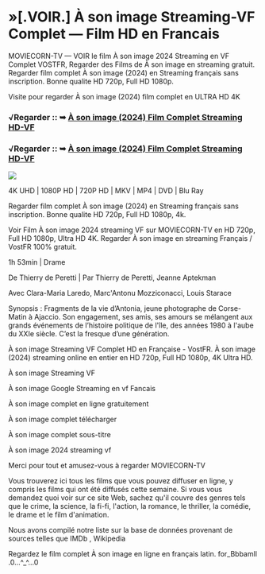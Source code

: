 # »[.VOIR.] À son image Streaming-VF Complet — Film HD en Francais
MOVIECORN-TV — VOIR le film À son image 2024 Streaming en VF Complet VOSTFR, Regarder des Films de À son image en streaming gratuit. Regarder film complet À son image (2024) en Streaming français sans inscription. Bonne qualite HD 720p, Full HD 1080p.

Visite pour regarder À son image (2024) film complet en ULTRA HD 4K

### √Regarder :: ➥ [À son image (2024) Film Complet Streaming HD-VF](https://moviecorn-tv.com/fr/movie/1000127/a-son-image.html)

### √Regarder :: ➥ [À son image (2024) Film Complet Streaming HD-VF](https://moviecorn-tv.com/fr/movie/1000127/a-son-image.html)

<img src="https://image.tmdb.org/t/p/w300/sGC83vBidt49tRMiHFajcJp845E.jpg">

4K UHD | 1080P HD | 720P HD | MKV | MP4 | DVD | Blu Ray

Regarder film complet À son image (2024) en Streaming français sans inscription. Bonne qualite HD 720p, Full HD 1080p, 4k.

Voir Film À son image 2024 streaming VF sur MOVIECORN-TV en HD 720p, Full HD 1080p, Ultra HD 4K. Regarder À son image en streaming Français / VostFR 100% gratuit.

1h 53min | Drame

De Thierry de Peretti | Par Thierry de Peretti, Jeanne Aptekman

Avec Clara-Maria Laredo, Marc'Antonu Mozziconacci, Louis Starace

Synopsis : Fragments de la vie d’Antonia, jeune photographe de Corse-Matin à Ajaccio. Son engagement, ses amis, ses amours se mélangent aux grands événements de l’histoire politique de l'île, des années 1980 à l'aube du XXIe siècle. C’est la fresque d’une génération.

À son image Streaming VF Complet HD en Française - VostFR. À son image (2024) streaming online en entier en HD 720p, Full HD 1080p, 4K Ultra HD.

À son image Streaming VF

À son image Google Streaming en vf Fancais

À son image complet en ligne gratuitement

À son image complet télécharger

À son image complet sous-titre

À son image 2024 streaming vf

Merci pour tout et amusez-vous à regarder MOVIECORN-TV

Vous trouverez ici tous les films que vous pouvez diffuser en ligne, y compris les films qui ont été diffusés cette semaine. Si vous vous demandez quoi voir sur ce site Web, sachez qu'il couvre des genres tels que le crime, la science, la fi-fi, l'action, la romance, le thriller, la comédie, le drame et le film d'animation.

Nous avons compilé notre liste sur la base de données provenant de sources telles que IMDb , Wikipedia

Regardez le film complet À son image en ligne en français latin. for_Bbbamll .0...^_^...0
